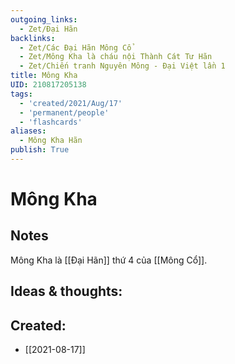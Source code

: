 ```yaml
---
outgoing_links:
  - Zet/Đại Hãn
backlinks:
  - Zet/Các Đại Hãn Mông Cổ
  - Zet/Mông Kha là cháu nội Thành Cát Tư Hãn
  - Zet/Chiến tranh Nguyên Mông - Đại Việt lần 1
title: Mông Kha
UID: 210817205138
tags:
  - 'created/2021/Aug/17'
  - 'permanent/people'
  - 'flashcards'
aliases:
  - Mông Kha Hãn
publish: True
---
```

# Mông Kha

## Notes
Mông Kha là [[Đại Hãn]] thứ 4 của [[Mông Cổ]]. 

## Ideas & thoughts:


## Created:
- [[2021-08-17]]
